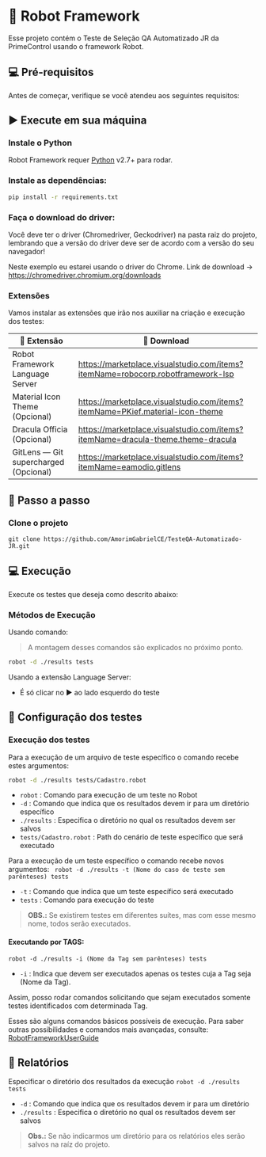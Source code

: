 # 💬 Robot Framework

Esse projeto contém o Teste de Seleção QA Automatizado JR da PrimeControl usando o framework Robot.

## 💻 Pré-requisitos
Antes de começar, verifique se você atendeu aos seguintes requisitos:

## ▶️ Execute em sua máquina

### Instale o Python
Robot Framework requer [Python](https://www.python.org/downloads/) v2.7+ para rodar.

### Instale as dependências:

```sh
pip install -r requirements.txt
```
### Faça o download do driver:
Você deve ter o driver (Chromedriver, Geckodriver) na pasta raiz do projeto, lembrando que a versão do driver deve ser de acordo com a versão do seu navegador!

Neste exemplo eu estarei usando o driver do Chrome.
Link de download -> https://chromedriver.chromium.org/downloads

### Extensões
Vamos instalar as extensões que irão nos auxiliar na criação e execução dos testes:  

| 🧩 Extensão |💾 Download|
| ------ | ------ |
| Robot Framework Language Server | https://marketplace.visualstudio.com/items?itemName=robocorp.robotframework-lsp |
| Material Icon Theme (Opcional) | https://marketplace.visualstudio.com/items?itemName=PKief.material-icon-theme |
| Dracula Officia (Opcional) | https://marketplace.visualstudio.com/items?itemName=dracula-theme.theme-dracula |
| GitLens — Git supercharged (Opcional) | https://marketplace.visualstudio.com/items?itemName=eamodio.gitlens |

## 🚀 Passo a passo
### Clone o projeto
```git clone https://github.com/AmorimGabrielCE/TesteQA-Automatizado-JR.git```

## 💻 Execução

Execute os testes que deseja como descrito abaixo:

###   Métodos de Execução

Usando comando:  
 > A montagem desses comandos são explicados no próximo ponto.  
```sh
robot -d ./results tests
```
Usando a extensão Language Server:  
 - É só clicar no ▶️ ao lado esquerdo do teste

## 🔧 Configuração dos testes
### Execução dos testes

Para a execução de um arquivo de teste específico o comando recebe estes argumentos:
```sh
robot -d ./results tests/Cadastro.robot
```
* `robot` : Comando para execução de um teste no Robot
* `-d` : Comando que indica que os resultados devem ir para um diretório específico
* `./results` : Especifica o diretório no qual os resultados devem ser salvos
* `tests/Cadastro.robot` : Path do cenário de teste específico que será executado

Para a execução de um teste específico o comando recebe novos argumentos:
``` robot -d ./results -t (Nome do caso de teste sem parênteses) tests```
* `-t` : Comando que indica que um teste específico será executado
* `tests` : Comando para execução do teste

 > **OBS.:** Se existirem testes em diferentes suítes, mas com esse mesmo nome, todos serão executados.


#### Executando por TAGS:

```robot -d ./results -i (Nome da Tag sem parênteses) tests```

* `-i` : Indica que devem ser executados apenas os testes cuja a Tag seja (Nome da Tag).

Assim, posso rodar comandos solicitando que sejam executados somente testes identificados com determinada Tag.

Esses são alguns comandos básicos possíveis de execução. Para saber outras possibilidades e comandos mais avançadas, consulte:  
[RobotFrameworkUserGuide](http://robotframework.org/robotframework/latest/RobotFrameworkUserGuide.html#configuring-execution)

## 📃 Relatórios
Especificar o diretório dos resultados da execução
```robot -d ./results tests```

* `-d` : Comando que indica que os resultados devem ir para um diretório
* `./results` : Especifica o diretório no qual os resultados devem ser salvos

 > **Obs.:** Se não indicarmos um diretório para os relatórios eles serão salvos na raíz do projeto.